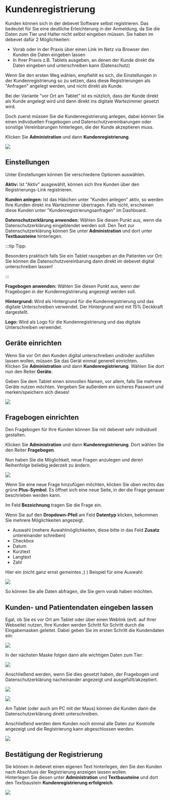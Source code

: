 # Kundenregistrierung

Kunden können sich in der debevet Software selbst registrieren. Das bedeutet für Sie eine deutliche Erleichterung in der Anmeldung,
da Sie die Daten zum Tier und Halter nicht selbst eingeben müssen. Sie haben im debevet dafür 2 Möglichkeiten:

* Vorab oder in der Praxis über einen Link im Netz via Browser den Kunden die Daten eingeben lassen
* In Ihrer Praxis z.B. Tablets ausgeben, an denen der Kunde direkt die Daten eingeben und unterschreiben kann (Datenschutz)

Wenn Sie den ersten Weg wählen, empfiehlt es sich, die Einstellungen in der Kundenregistrierung so zu setzen, dass diese Registrierungen
als "Anfragen" angelegt werden, und nicht direkt als Kunde.

Bei der Variante "vor Ort am Tablet" ist es nützlich, dass der Kunde direkt als Kunde angelegt wird und dann direkt ins digitale Wartezimmer
gesetzt wird.

Doch zuerst müssen Sie die Kundenregistrierung anlegen, dabei können Sie einen individuellen Fragebogen und Datenschutzvereinbarungen oder
sonstige Vereinbarungen hinterlegen, die der Kunde akzeptieren muss.

Klicken Sie **Administration** und dann **Kundenregistrierung**.

![](../../static/img/Admin/kundenreg1.png)  

## Einstellungen 

Unter Einstellungen können Sie verschiedene Optionen auswählen.

**Aktiv:**
Ist "Aktiv" ausgewählt, können sich Ihre Kunden über den Registrierungs-Link registrieren.

**Kunden anlegen:**
Ist das Häkchen unter "Kunden anlegen" aktiv, so werden Ihre Kunden direkt ins Wartezimmer übertragen. Falls nicht, erscheinen diese Kunden unter "Kundenregistrierungsanfragen" im Dashboard.

**Datenschutzerklärung anwenden:**
Wählen Sie diesen Punkt aus, wenn die Datenschutzerklärung eingeblendet werden soll. Den Text zur Datenschutzerklärung können Sie unter **Administration**
und dort unter **Textbausteine** hinterlegen.

:::tip Tipp: 

Besonders praktisch falls Sie ein Tablet rausgeben an die Patienten vor Ort: Sie können die Datenschutzvereinbarung dann direkt im debevet
digital unterschreiben lassen!  

:::  

**Fragebogen anwenden:**
Wählen Sie diesen Punkt aus, wenn der Fragebogen in der Kundenregistrierung angezeigt werden soll.

**Hintergrund:**
Wird als Hintergrund für die Kundenregistrierung und das digitale Unterschreiben verwendet. Der Hintergrund wird mit 15% Deckkraft dargestellt.

**Logo:**
Wird als Logo für die Kundenregistrierung und das digitale Unterschreiben verwendet.

## Geräte einrichten 

Wenn Sie vor Ort den Kunden digital unterschreiben und/oder ausfüllen lassen wollen, müssen Sie das Gerät einmal generell einrichten.  
Klicken Sie **Administration** und dann **Kundenregistrierung**. Wählen Sie dort nun den Reiter **Geräte**.   

Geben Sie dem Tablet einen sinnvollen Namen, vor allem, falls Sie mehrere Geräte nutzen möchten. Vergeben Sie außerdem ein sicheres Passwort und merken/speichern 
sich dieses!

![](../../static/img/Admin/devices.png)

## Fragebogen einrichten  

Den Fragebogen für Ihre Kunden können Sie mit debevet sehr individuell gestalten. 

Klicken Sie **Administration** und dann **Kundenregistrierung**. Dort wählen Sie den Reiter **Fragebogen**. 

Nun haben Sie die Möglichkeit, neue Fragen anzulegen und deren Reihenfolge beliebig jederzeit zu ändern.  

![](../../static/img/Admin/quest.png)  

Wenn Sie eine neue Frage hinzufügen möchten, klicken Sie oben rechts das grüne **Plus-Symbol**. Es öffnet sich eine neue Seite, in der
die Frage genauer beschrieben werden kann.  

Im Feld **Bezeichnung** tragen Sie die Frage ein.  

Wenn Sie auf den **Dropdown-Pfeil** am Feld **Datentyp** klicken, bekommen Sie mehrere Möglichkeiten angezeigt.  

* Auswahl (mehere Auwahlmöglichkeiten, diese bitte in das Feld **Zusatz** untereinander schreiben)
* Checkbox 
* Datum  
* Kurztext  
* Langtext  
* Zahl   

Hier ein (nicht ganz ernst gemeintes ;) ) Beispiel für eine Auswahl:  

![](../../static/img/Admin/quest3.png)  

So können Sie alle Daten abfragen, die Sie gern vorab haben möchten.  

## Kunden- und Patientendaten eingeben lassen  

Egal, ob Sie es vor Ort am Tablet oder über einen Weblink (evtl. auf Ihrer Webseite) nutzen, Ihre Kunden werden Schritt für Schritt
durch die Eingabemasken geleitet. 
Dabei geben Sie im ersten Schritt die Kundendaten ein:  

![](../../static/img/Admin/kundendaten_eingeben1.png)  

In der nächsten Maske folgen dann alle wichtigen Daten zum Tier:  

![](../../static/img/Admin/kundendaten_eingeben2.png)  

Anschließend werden, wenn Sie dies gesetzt haben, der Fragebogen und Datenschutzerklärung nacheinander angezeigt und ausgefüllt/akzeptiert.  

![](../../static/img/Admin/quest4.png)  

![](../../static/img/Admin/quest5.png)  

Am Tablet (oder auch am PC mit der Maus) können die Kunden dann die Datenschutzerklärung direkt unterschreiben.  

Anschließend werden dem Kunden noch einmal alle Daten zur Kontrolle angezeigt und die Registrierung kann abgeschlossen werden.  

![](../../static/img/Admin/abschluss_reg.png)  

## Bestätigung der Registrierung 

Sie können in debevet einen eigenen Text hinterlegen, den Sie den Kunden nach Abschluss der Registrierung anzeigen lassen wollen.  
Hinterlegen Sie diesen unter **Administration** und **Textbausteine** und dort den Textbaustein **Kundenregistrierung erfolgreich**.  

![](../../static/img/Admin/abschluss_reg_text.png)  




